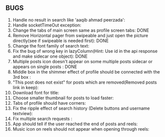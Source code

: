 BUGS
-------------------------------------
1) Handle no result in search like 'aaqib ahmad peerzada':
2) Handle socketTimeOut exception:
3) Change the tabs of main screen same as profile screen tabs: DONE
4) Remove Horizontal pager from swipeable and just open the picture directly(see if swipeable is needed first): DONE
5) Change the font family of search text:
6) Fix the bug of wrong key in lazyColumn(Hint: Use id in the api response and make sidecar one object): DONE
7) Multiple posts icon doesn't appear on some multiple posts sidecar or appears on single posts : DONE
8) Middle box in the shimmer effect of profile should be connected with the 3rd box : 
9) "This post does not exist" for posts which are removed(Removed posts link in keep):
10) Download font for title:
11) Choose smaller thumbnail for posts to load faster:
12) Tabs of profile should have corners:
13) Fix the ripple effect of search history (Delete buttons and username textview):
14) Fix multiple search requests :
15) App should tell if the user reached the end of posts and reels:
16) Music icon on reels should not appear when opening through reels: